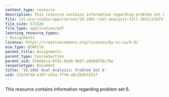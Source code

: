 ```yaml
---
content_type: resource
description: This resource contains information regarding problem set 6.
file: /ol-ocw-studio-app/courses/18-100c-real-analysis-fall-2012/21b74f40e18fa53afff8a0c2b2b7251f_MIT18_100CF12_ps6.pdf
file_size: 572536
file_type: application/pdf
learning_resource_types:
- Assignments
license: https://creativecommons.org/licenses/by-nc-sa/4.0/
ocw_type: OCWFile
parent_title: Assignments
parent_type: CourseSection
parent_uid: 578e6eca-8f91-8e69-9b07-a940ddf8c79e
resourcetype: Document
title: '18.100C Real Analysis: Problem Set 6'
uid: 21b74f40-e18f-a53a-fff8-a0c2b2b7251f
---
```

This resource contains information regarding problem set 6.